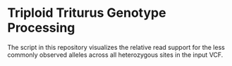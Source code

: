 # Triploid Triturus Genotype Processing
The script in this repository visualizes the relative read support for the less commonly observed alleles across all heterozygous sites in the input VCF.
